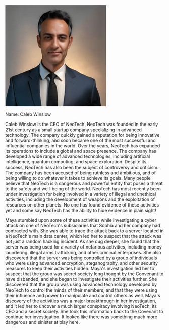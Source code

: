 ![Caleb Winslow](../assets/img/caleb.jpg)

Name: Caleb Winslow

Caleb Winslow is the CEO of NeoTech. NeoTech was founded in the early 21st century as a small startup company specializing in advanced technology. The company quickly gained a reputation for being innovative and forward-thinking, and soon became one of the most successful and influential companies in the world. Over the years, NeoTech has expanded its operations to include a global and space presence. The company has developed a wide range of advanced technologies, including artificial intelligence, quantum computing, and space exploration. Despite its success, NeoTech has also been the subject of controversy and criticism. The company has been accused of being ruthless and ambitious, and of being willing to do whatever it takes to achieve its goals. Many people believe that NeoTech is a dangerous and powerful entity that poses a threat to the safety and well-being of the world. NeoTech has most recently been under investigation for being involved in a variety of illegal and unethical activities, including the development of weapons and the exploitation of resources on other planets. No one has found evidence of these activities yet and some say NeoTech has the ability to hide evidence in plain sight!

Maya stumbled upon some of these activities while investigating a cyber attack on one of NeoTech's subsidiaries that Sophia and her company had contracted with. She was able to trace the attack back to a server located in a NeoTech's main data center, which led her to suspect that the attack was not just a random hacking incident. As she dug deeper, she found that the server was being used for a variety of nefarious activities, including money laundering, illegal arms trafficking, and other criminal enterprises. She also discovered that the server was being controlled by a group of individuals who were using advanced encryption, steganography, and other security measures to keep their activities hidden. Maya's investigation led her to suspect that the group was secret society long thought by the Convenant to have disbanded, and she began to investigate their activities further. She discovered that the group was using advanced technology developed by NeoTech to control the minds of their members, and that they were using their influence and power to manipulate and control others as well. Maya's discovery of the activities was a major breakthrough in her investigation, and it led her to uncover a much larger conspiracy involving NeoTech, its CEO and a secret society. She took this information back to the Covenant to continue her investigation. It looked like there was something much more dangerous and sinister at play here.
